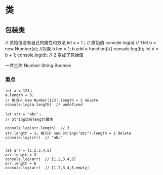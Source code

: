 # 类

## 包装类
// 原始值没有自己的属性和方法
let a = 1；// 原始值
console.log(a) // 1
let b = new Number(a); //对象
b.len = 1;
b.add = function(){}
console.log(b);
let d = b + 1;
console.log(d); // 2 变成了原始值

一共三种
Number String Boolean

### 重点
```
let a = 123；
a.length = 3;
// 相当于 new Number(123).length = 3 delete
console.log(a.length)  // undefined

let str = "abc"；
// String自带length属性

console.log(str.length)  // 3
str.length = 1; 相当于 new String("abc").length = 1 delete
console.log(str)  // "abc"


let arr = [1,2,3,4,5]
arr.length = 3
console.log(arr)  // [1,2,3,4,5]
arr.length = 6
console.log(arr)  // [1,2,3,4,5,empty]

```